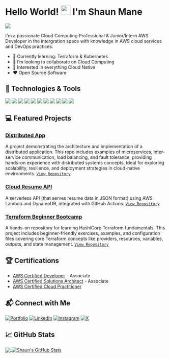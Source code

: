 # Hello World! <img src="https://media.giphy.com/media/hvRJCLFzcasrR4ia7z/giphy.gif" width="30px" height="30px" /> I'm Shaun Mane 
<!---
<br/><a href="https://github.com/shaunmane">Programmer</a>, <a href="https://shaunmane.com">AWS Cloud Practitioner</a>, <a href="https://shaunmanesm.wixsite.com/shaunmane">Photographer</a></h1>
--->

![](https://komarev.com/ghpvc/?username=shaunmane&label=Profile%20Visits&color=blue&style=flat)

I'm a passionate Cloud Computing Professional & Junior/Intern AWS Developer in the intergration space with knowledge in AWS cloud services and DevOps practices.

- 🌱 Currently learning: Terraform & Kubernetes
- 👯 I’m looking to collaborate on Cloud Computing
- 🤔 Interested in everything Cloud Native
- ❤️ Open Source Software


## 🔧 Technologies & Tools
![](https://img.shields.io/badge/OS-Linux-informational?style=flat&logo=linux&logoColor=white&color=2bbc8a)
![](https://img.shields.io/badge/CICD-GitHub_Actions-informational?style=flat&logo=githubactions&logoColor=white&color=2bbc8a)
![](https://img.shields.io/badge/Code-Python-informational?style=flat&logo=python&logoColor=white&color=2bbc8a)
![](https://img.shields.io/badge/Shell-Bash-informational?style=flat&logo=gnu-bash&logoColor=white&color=2bbc8a)
![](https://img.shields.io/badge/Tools-Terraform-informational?style=flat&logo=terraform&logoColor=white&color=2bbc8a)
![](https://img.shields.io/badge/Tools-Docker-informational?style=flat&logo=docker&logoColor=white&color=2bbc8a)
![](https://img.shields.io/badge/Tools-Kubernetes-informational?style=flat&logo=kubernetes&logoColor=white&color=2bbc8a)
![](https://img.shields.io/badge/Tools-Grafana-informational?style=flat&logo=grafana&logoColor=white&color=2bbc8a)
![](https://img.shields.io/badge/Tools-Prometheus-informational?style=flat&logo=prometheus&logoColor=white&color=2bbc8a)
![](https://img.shields.io/badge/Tools-Postman-informational?style=flat&logo=postman&logoColor=white&color=2bbc8a)
![](https://img.shields.io/badge/AWS-Serverless-informational?style=flat&logo=serverless&logoColor=white&color=2bbc8a)


## 💻 Featured Projects 
### [Distributed App](https://github.com/shaunmane/distributed-app)
A project demonstrating the architecture and implementation of a distributed application. This repo includes examples of microservices, inter-service communication, load balancing, and fault tolerance, providing hands-on experience with distributed systems concepts. Ideal for exploring scalability, resilience, and deployment strategies in cloud-native environments. 
[`View Repository`](https://github.com/shaunmane/distributed-app)

### [Cloud Resume API](https://github.com/shaunmane/cloud-resume-api)
A serverless API (that serves resume data in JSON format) using AWS Lambda and DynamoDB, integrated with GitHub Actions. 
[`View Repository`](https://github.com/shaunmane/cloud-resume-api)

### [Terraform Beginner Bootcamp](https://github.com/shaunmane/terraform-beginner-bootcamp-2023) 
A hands-on repository for learning HashiCorp Terraform fundamentals. This project includes beginner-friendly exercises, examples, and configuration files covering core Terraform concepts like providers, resources, variables, outputs, and state management. 
[`View Repository`](https://github.com/shaunmane/terraform-beginner-bootcamp-2023)


## 🏆 Certifications 
- [AWS Certified Developer](https://www.credly.com/badges/02482651-afaf-42e5-91e6-5b2e4f8d71f1) - Associate
- [AWS Certified Solutions Architect]() - Associate 
- [AWS Certified Cloud Practitioner](https://www.credly.com/badges/b765219f-bfe6-4c6b-99b5-f4e7b5c6172b)


## 📬 Connect with Me 
[![Portfolio](https://img.shields.io/badge/shaunmane.com-%23000000.svg?style=for-the-badge&logo=firefoxbrowser&logoColor=%23FF7139)](https://shaunmane.com)
[![LinkedIn](https://img.shields.io/badge/LinkedIn-%230077B5.svg?style=for-the-badge&logo=linkedin&logoColor=white)](https://www.linkedin.com/in/shaunmane/)
[![Instagram](https://img.shields.io/badge/Instagram-%23E4405F.svg?style=for-the-badge&logo=Instagram&logoColor=white)](https://www.instagram.com/mane_shaun/)
[![X](https://img.shields.io/badge/X-%23000000.svg?style=for-the-badge&logo=x&logoColor=white)](https://twitter.com/shaun__mane)

## 📈 GitHub Stats

<a href="https://github.com/shaunmane">
  <img align="center" src="https://github-readme-stats.vercel.app/api/top-langs/?username=shaunmane&hide=java,html,tex&title_color=ffffff&text_color=c9cacc&icon_color=2bbc8a&bg_color=1d1f21&langs_count=3" />
</a>
<a href="https://github.com/shaunmane">
  <img align="center" src="https://github-readme-stats.vercel.app/api?username=shaunmane&show_icons=true&line_height=27&count_private=true&title_color=ffffff&text_color=c9cacc&icon_color=2bbc8a&bg_color=1d1f21" alt="Shaun's GitHub Stats" />
</a>


<!---
shaunmane/shaunmane is a ✨ special ✨ repository because its `README.md` (this file) appears on your GitHub profile.
You can click the Preview link to take a look at your changes.
--->
